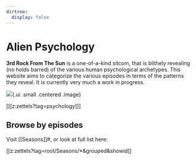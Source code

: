 ```yaml
---
dirtree:
  display: false
---
```


# Alien Psychology

**3rd Rock From The Sun** is a one-of-a-kind sitcom, that is blithely revealing (no holds barred) of the various human psychological archetypes. This website aims to categorize the various episodes in terms of the patterns they reveal. It is currently very much a work in progress.

![](https://upload.wikimedia.org/wikipedia/en/2/2a/3rdrockcast.jpg){.ui .small .centered .image}

[[[z:zettels?tag=psychology]]]

## Browse by episodes

Visit [[Seasons]]#, or look at full list here:

[[z:zettels?tag=root/Seasons/*&grouped&showid]]
